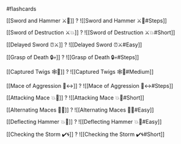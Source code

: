 #flashcards

[[Sword and Hammer ⚔️🔨]]
?
![[Sword and Hammer ⚔️🔨#Steps]]
<!--SR:!2024-06-08,24,150-->

[[Sword of Destruction ⚔️💥]]
?
![[Sword of Destruction ⚔️💥#Short]]
<!--SR:!2024-09-27,137,250-->

[[Delayed Sword ⏰⚔️]]
?
![[Delayed Sword ⏰⚔️#Easy]]
<!--SR:!2024-10-06,290,310-->

[[Grasp of Death 🔒💀]]
?
![[Grasp of Death 🔒💀#Steps]]
<!--SR:!2024-08-23,193,230-->

[[Captured Twigs 🕸️🌿]]
?
![[Captured Twigs 🕸️🌿#Medium]]
<!--SR:!2024-06-25,28,235-->

[[Mace of Aggression 🔨↔️]]
?
![[Mace of Aggression 🔨↔️#Steps]]
<!--SR:!2024-06-05,6,170-->

[[Attacking Mace 💥👊]]
?
![[Attacking Mace 💥👊#Short]]
<!--SR:!2024-05-31,6,131-->

[[Alternating Maces 🔄✊]]
?
![[Alternating Maces 🔄✊#Easy]]
<!--SR:!2024-10-31,288,308-->

[[Deflecting Hammer 💥🔨]]
?
![[Deflecting Hammer 💥🔨#Easy]]
<!--SR:!2024-06-05,21,159-->

[[Checking the Storm ✔️🌀]]
?
![[Checking the Storm ✔️🌀#Short]]
<!--SR:!2024-06-03,5,130-->

